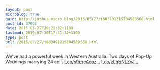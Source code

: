 ```yaml
---
layout: post
microblog: true
guid: http://joshua.micro.blog/2015/05/27/t603491215204589568.html
post_id: 37993
date: 2015-05-27T20:21:32+1100
lastmod: 2019-07-30T17:41:32+1100
type: post
url: /2015/05/27/t603491215204589568.html
---
```

We've had a powerful week in Western Australia. Two days of Pop-Up Weddings marrying 24 co… [t.co/s9creAcoz...](http://t.co/s9creAcozM) [t.co/zLg5NLZvJ...](http://t.co/zLg5NLZvJE)
